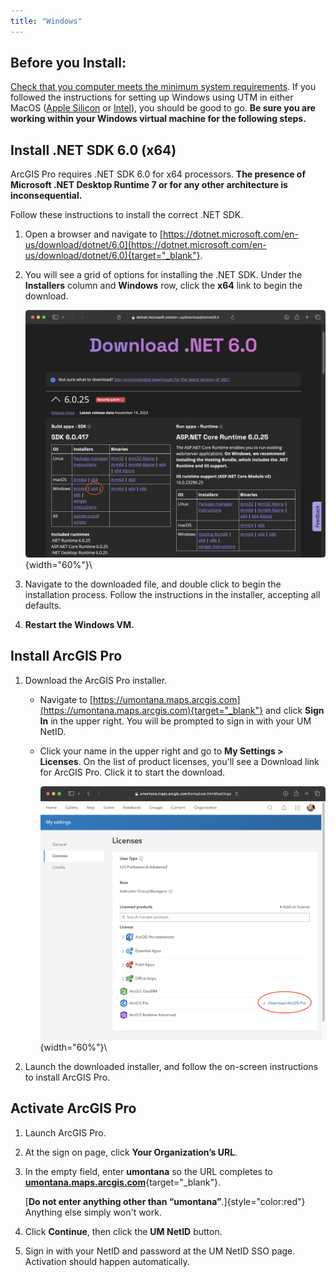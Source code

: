 ```yaml
---
title: "Windows"
---
```


## Before you Install:

[Check that you computer meets the minimum system requirements](https://arcgis.pro/arcgis-pro-system-requirements/). If you followed the instructions for setting up Windows using UTM in either MacOS ([Apple Silicon](/Installation/mac_apple_silicon.html) or [Intel](/Installation/mac_intel.html)), you should be good to go. **Be sure you are working within your Windows virtual machine for the following steps.**

## Install .NET SDK 6.0 (x64)

ArcGIS Pro requires .NET SDK 6.0 for x64 processors. **The presence of Microsoft .NET Desktop Runtime 7 or for any other architecture is inconsequential.**

Follow these instructions to install the correct .NET SDK.

1.  Open a browser and navigate to [https://dotnet.microsoft.com/en-us/download/dotnet/6.0](https://dotnet.microsoft.com/en-us/download/dotnet/6.0){target="_blank"}.

2.  You will see a grid of options for installing the .NET SDK. Under the **Installers** column and **Windows** row, click the **x64** link to begin the download.

    ![Screenshot of .NET installation window](dotnet.png){width="60%"}\

3.  Navigate to the downloaded file, and double click to begin the installation process. Follow the instructions in the installer, accepting all defaults.

4.  **Restart the Windows VM.**

## Install ArcGIS Pro

1.  Download the ArcGIS Pro installer.

    -   Navigate to [https://umontana.maps.arcgis.com](https://umontana.maps.arcgis.com){target="_blank"} and click **Sign In** in the upper right. You will be prompted to sign in with your UM NetID.

    -   Click your name in the upper right and go to **My Settings \> Licenses**. On the list of product licenses, you'll see a Download link for ArcGIS Pro. Click it to start the download.

        ![Screenshot of ArcGIS Pro installation window](arcgis.png){width="60%"}\

2.  Launch the downloaded installer, and follow the on-screen instructions to install ArcGIS Pro.

## Activate ArcGIS Pro

1.  Launch ArcGIS Pro.

2.  At the sign on page, click **Your Organization’s URL**.

3.  In the empty field, enter **umontana** so the URL completes to [**umontana.maps.arcgis.com**](https://umontana.maps.arcgis.com){target="_blank"}.

    [**Do not enter anything other than “umontana”**.]{style="color:red"} Anything else simply won't work.

4.  Click **Continue**, then click the **UM NetID** button.

5.  Sign in with your NetID and password at the UM NetID SSO page. Activation should happen automatically.
